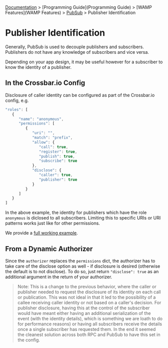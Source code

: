 [Documentation](.) > [Programming Guide](Programming Guide) > [WAMP Features](WAMP Features) > [PubSub](PubSub) > Publisher Identification

# Publisher Identification

Generally, PubSub is used to decouple publishers and subscribers. Publishers do not have any knowledge of subscribers and vice versa.

Depending on your app design, it may be useful however for a subscriber to know the identity of a publisher.

## In the Crossbar.io Config

Disclosure of caller identity can be configured as part of the Crossbar.io config, e.g.

```javascript
"roles": [
   {
      "name": "anonymous",
      "permissions": [
         {
            "uri": "",
            "match": "prefix",
            "allow": {
               "call": true,
               "register": true,
               "publish": true,
               "subscribe": true
            },
            "disclose": {
               "caller": true,
               "publisher": true
            }
         }
      ]
   }
]
```

In the above example, the identity for publishers which have the role `anonymous` is diclosed to all subscribers. Limiting this to specific URIs or URI patterns works just like for other permissions.

We provide a [full working example](https://github.com/crossbario/crossbarexamples/tree/master/disclose).

## From a Dynamic Authorizer

Since the `authorizer` replaces the `permissions` dict, the authorizer has to take care of the disclose option as well - if disclosure is desired (otherwise the default is to not disclose). To do so, just return `"disclose": true` as an additional argument in the return of your authorizer.

> Note: This is a change to the previous behavior, where the caller or publisher needed to request the disclosure of its identity on each call or publication. This was not ideal in that it led to the possibility of a callee receiving caller identity or not based on a caller's decision. For publisher disclosure, having this at the control of the subscriber would have meant either having an additional serialization of the event (with the identity details), which is something we are loath to do for performance reasons) or having all subscribers receive the details once a single subscriber has requested them. In the end it seemed the cleanest solution across both RPC and PubSub to have this set in the config.

